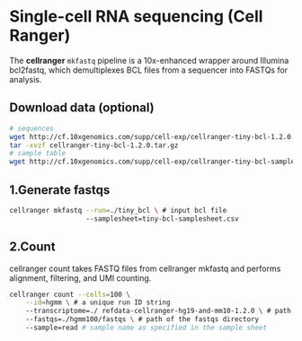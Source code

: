 # Single-cell RNA sequencing (Cell Ranger)
The **cellranger** `mkfastq` pipeline is a 10x-enhanced wrapper around Illumina bcl2fastq, which demultiplexes BCL files from a sequencer into FASTQs for analysis.

## Download data (optional)
```bash
# sequences
wget http://cf.10xgenomics.com/supp/cell-exp/cellranger-tiny-bcl-1.2.0.tar.gz
tar -xvzf cellranger-tiny-bcl-1.2.0.tar.gz
# sample table
wget http://cf.10xgenomics.com/supp/cell-exp/cellranger-tiny-bcl-samplesheet-1.2.0.csv
```
## 1.Generate fastqs
```bash
cellranger mkfastq --run=./tiny_bcl \ # input bcl file
                   --samplesheet=tiny-bcl-samplesheet.csv
```

## 2.Count
cellranger count takes FASTQ files from cellranger mkfastq and performs alignment, filtering, and UMI counting.
```bash
cellranger count --cells=100 \
    --id=hgmm \ # a unique run ID string
    --transcriptome=./ refdata-cellranger-hg19-and-mm10-1.2.0 \ # path to the Cell Ranger compatible transcriptome reference
    --fastqs=./hgmm100/fastqs \ # path of the fastqs directory
    --sample=read # sample name as specified in the sample sheet
```